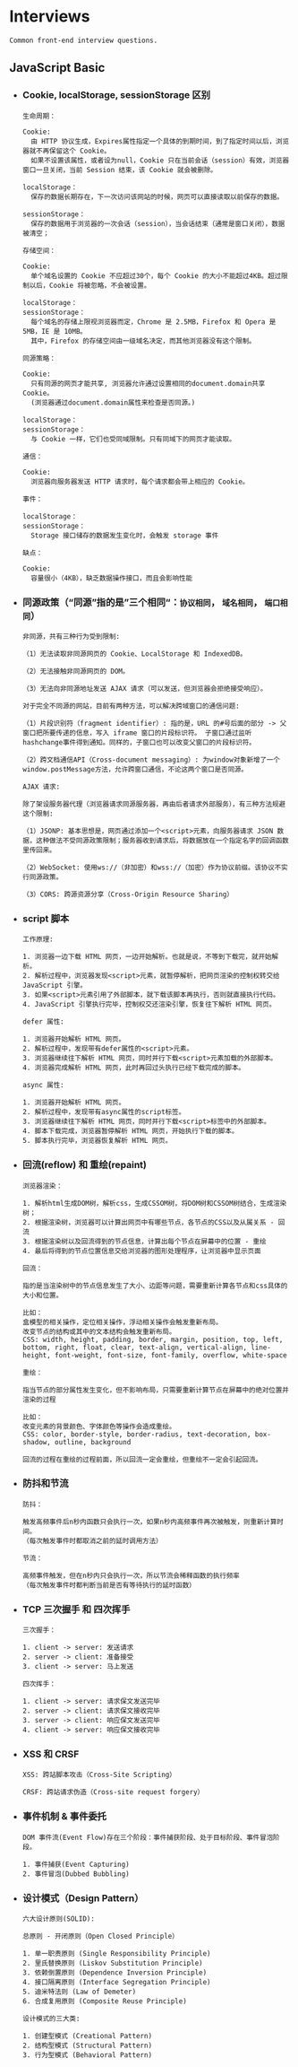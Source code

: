 # Interviews

`Common front-end interview questions.`

## JavaScript Basic

- ### Cookie, localStorage, sessionStorage 区别

  `生命周期：`

  ```text
  Cookie:
    由 HTTP 协议生成，Expires属性指定一个具体的到期时间，到了指定时间以后，浏览器就不再保留这个 Cookie。
    如果不设置该属性，或者设为null，Cookie 只在当前会话（session）有效，浏览器窗口一旦关闭，当前 Session 结束，该 Cookie 就会被删除。

  localStorage：
    保存的数据长期存在，下一次访问该网站的时候，网页可以直接读取以前保存的数据。

  sessionStorage：
    保存的数据用于浏览器的一次会话（session），当会话结束（通常是窗口关闭），数据被清空；
  ```

  `存储空间：`

  ```text
  Cookie:
    单个域名设置的 Cookie 不应超过30个，每个 Cookie 的大小不能超过4KB。超过限制以后，Cookie 将被忽略，不会被设置。

  localStorage：
  sessionStorage：
    每个域名的存储上限视浏览器而定，Chrome 是 2.5MB，Firefox 和 Opera 是 5MB，IE 是 10MB。
    其中，Firefox 的存储空间由一级域名决定，而其他浏览器没有这个限制。
  ```

  `同源策略：`

  ```text
  Cookie:
    只有同源的网页才能共享, 浏览器允许通过设置相同的document.domain共享 Cookie。
    (浏览器通过document.domain属性来检查是否同源。)

  localStorage：
  sessionStorage：
    与 Cookie 一样，它们也受同域限制。只有同域下的网页才能读取。
  ```

  `通信：`

  ```text
  Cookie:
    浏览器向服务器发送 HTTP 请求时，每个请求都会带上相应的 Cookie。
  ```

  `事件：`

  ```text
  localStorage：
  sessionStorage：
    Storage 接口储存的数据发生变化时，会触发 storage 事件
  ```

  `缺点：`

  ```text
  Cookie:
    容量很小（4KB），缺乏数据操作接口，而且会影响性能
  ```

- ### 同源政策（“同源”指的是”三个相同“：`协议相同`， `域名相同`， `端口相同`）

  `非同源，共有三种行为受到限制:`

  ```text
  （1）无法读取非同源网页的 Cookie、LocalStorage 和 IndexedDB。

  （2）无法接触非同源网页的 DOM。

  （3）无法向非同源地址发送 AJAX 请求（可以发送，但浏览器会拒绝接受响应）。
  ```

  `对于完全不同源的网站，目前有两种方法，可以解决跨域窗口的通信问题:`

  ```text
  （1）片段识别符（fragment identifier）: 指的是，URL 的#号后面的部分 -> 父窗口把所要传递的信息，写入 iframe 窗口的片段标识符。 子窗口通过监听hashchange事件得到通知。同样的，子窗口也可以改变父窗口的片段标识符。

  （2）跨文档通信API（Cross-document messaging）: 为window对象新增了一个window.postMessage方法，允许跨窗口通信，不论这两个窗口是否同源。
  ```

  `AJAX 请求:`

  ```text
  除了架设服务器代理（浏览器请求同源服务器，再由后者请求外部服务），有三种方法规避这个限制:

  （1）JSONP: 基本思想是，网页通过添加一个<script>元素，向服务器请求 JSON 数据，这种做法不受同源政策限制；服务器收到请求后，将数据放在一个指定名字的回调函数里传回来。

  （2）WebSocket: 使用ws://（非加密）和wss://（加密）作为协议前缀。该协议不实行同源政策。

  （3）CORS: 跨源资源分享（Cross-Origin Resource Sharing）
  ```

- ### script 脚本

  `工作原理:`

  ```text
  1. 浏览器一边下载 HTML 网页，一边开始解析。也就是说，不等到下载完，就开始解析。
  2. 解析过程中，浏览器发现<script>元素，就暂停解析，把网页渲染的控制权转交给 JavaScript 引擎。
  3. 如果<script>元素引用了外部脚本，就下载该脚本再执行，否则就直接执行代码。
  4. JavaScript 引擎执行完毕，控制权交还渲染引擎，恢复往下解析 HTML 网页。
  ```

  `defer 属性:`

  ```text
  1. 浏览器开始解析 HTML 网页。
  2. 解析过程中，发现带有defer属性的<script>元素。
  3. 浏览器继续往下解析 HTML 网页，同时并行下载<script>元素加载的外部脚本。
  4. 浏览器完成解析 HTML 网页，此时再回过头执行已经下载完成的脚本。
  ```

  `async 属性:`

  ```text
  1. 浏览器开始解析 HTML 网页。
  2. 解析过程中，发现带有async属性的script标签。
  3. 浏览器继续往下解析 HTML 网页，同时并行下载<script>标签中的外部脚本。
  4. 脚本下载完成，浏览器暂停解析 HTML 网页，开始执行下载的脚本。
  5. 脚本执行完毕，浏览器恢复解析 HTML 网页。
  ```

- ### 回流(reflow) 和 重绘(repaint)

  `浏览器渲染：`

  ```text
  1. 解析html生成DOM树，解析css，生成CSSOM树，将DOM树和CSSOM树结合，生成渲染树；
  2. 根据渲染树，浏览器可以计算出网页中有哪些节点，各节点的CSS以及从属关系 - 回流
  3. 根据渲染树以及回流得到的节点信息，计算出每个节点在屏幕中的位置 - 重绘
  4. 最后将得到的节点位置信息交给浏览器的图形处理程序，让浏览器中显示页面
  ```

  `回流：`

  ```text
  指的是当渲染树中的节点信息发生了大小、边距等问题，需要重新计算各节点和css具体的大小和位置。

  比如：
  盒模型的相关操作，定位相关操作，浮动相关操作会触发重新布局。
  改变节点的结构或其中的文本结构会触发重新布局。
  CSS: width, height, padding, border, margin, position, top, left, bottom, right, float, clear, text-align, vertical-align, line-height, font-weight, font-size, font-family, overflow, white-space
  ```

  `重绘：`

  ```text
  指当节点的部分属性发生变化，但不影响布局，只需要重新计算节点在屏幕中的绝对位置并渲染的过程

  比如：
  改变元素的背景颜色、字体颜色等操作会造成重绘。
  CSS: color, border-style, border-radius, text-decoration, box-shadow, outline, background
  ```

  `回流的过程在重绘的过程前面，所以回流一定会重绘，但重绘不一定会引起回流。`

- ### 防抖和节流

  `防抖：`

  ```text
  触发高频事件后n秒内函数只会执行一次，如果n秒内高频事件再次被触发，则重新计算时间。
  （每次触发事件时都取消之前的延时调用方法）
  ```

  `节流：`

  ```text
  高频事件触发，但在n秒内只会执行一次，所以节流会稀释函数的执行频率
  （每次触发事件时都判断当前是否有等待执行的延时函数）
  ```

- ### TCP 三次握手 和 四次挥手

  `三次握手：`

  ```text
  1. client -> server: 发送请求
  2. server -> client: 准备接受
  3. client -> server: 马上发送
  ```

  `四次挥手：`

  ```text
  1. client -> server: 请求保文发送完毕
  2. server -> client: 请求保文接收完毕
  3. server -> client: 响应保文发送完毕
  4. client -> server: 响应保文接收完毕
  ```

- ### XSS 和 CRSF

  `XSS: 跨站脚本攻击（Cross-Site Scripting）`

  `CRSF: 跨站请求伪造（Cross-site request forgery）`

- ### 事件机制 & 事件委托

  `DOM 事件流(Event Flow)存在三个阶段：事件捕获阶段、处于目标阶段、事件冒泡阶段。`

  ```text
  1. 事件捕获(Event Capturing)
  2. 事件冒泡(Dubbed Bubbling)
  ```

- ### 设计模式（Design Pattern）

  `六大设计原则(SOLID):`
  
  ```text
  总原则 - 开闭原则（Open Closed Principle）
  
  1. 单一职责原则 (Single Responsibility Principle)
  2. 里氏替换原则 (Liskov Substitution Principle)
  3. 依赖倒置原则 (Dependence Inversion Principle)
  4. 接口隔离原则 (Interface Segregation Principle)
  5. 迪米特法则 (Law of Demeter)
  6. 合成复用原则 (Composite Reuse Principle)
  ```

  `设计模式的三大类:`
  
  ```text
  1. 创建型模式 (Creational Pattern)
  2. 结构型模式 (Structural Pattern)
  3. 行为型模式 (Behavioral Pattern)
  ```

